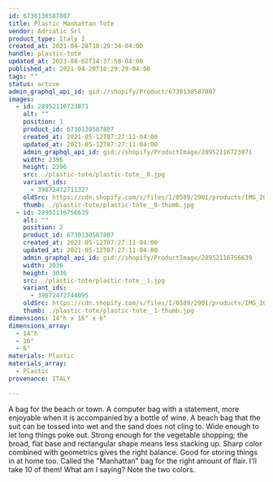 ```yaml
---
id: 6730130587807
title: Plastic Manhattan Tote
vendor: Adriatic Srl
product_type: Italy 2
created_at: 2021-04-28T10:29:34-04:00
handle: plastic-tote
updated_at: 2023-08-02T14:37:58-04:00
published_at: 2021-04-28T10:29:29-04:00
tags: ""
status: active
admin_graphql_api_id: gid://shopify/Product/6730130587807
images:
  - id: 28952116723871
    alt: ""
    position: 1
    product_id: 6730130587807
    created_at: 2021-05-12T07:27:11-04:00
    updated_at: 2021-05-12T07:27:11-04:00
    admin_graphql_api_id: gid://shopify/ProductImage/28952116723871
    width: 2396
    height: 2396
    src: ./plastic-tote/plastic-tote__0.jpg
    variant_ids:
      - 39872472711327
    oldSrc: https://cdn.shopify.com/s/files/1/0589/2901/products/IMG_20190529_182237_295ee784-4d3a-4e7a-a378-37326d1cd3ad.jpg?v=1620818831
    thumb: ./plastic-tote/plastic-tote__0-thumb.jpg
  - id: 28952116756639
    alt: ""
    position: 2
    product_id: 6730130587807
    created_at: 2021-05-12T07:27:11-04:00
    updated_at: 2021-05-12T07:27:11-04:00
    admin_graphql_api_id: gid://shopify/ProductImage/28952116756639
    width: 3036
    height: 3036
    src: ./plastic-tote/plastic-tote__1.jpg
    variant_ids:
      - 39872472744095
    oldSrc: https://cdn.shopify.com/s/files/1/0589/2901/products/IMG_20190612_192549_aa38bbf4-ed3f-44d5-9c79-899453d2990b.jpg?v=1620818831
    thumb: ./plastic-tote/plastic-tote__1-thumb.jpg
dimensions: 14"h x 16" x 6"
dimensions_array:
  - 14"h
  - 16"
  - 6"
materials: Plastic
materials_array:
  - Plastic
provenance: ITALY

---
```


A bag for the beach or town. A computer bag with a statement, more enjoyable when it is accompanied by a bottle of wine. A beach bag that the suit can be tossed into wet and the sand does not cling to. Wide enough to let long things poke out. Strong enough for the vegetable shopping; the broad, flat base and rectangular shape means less stacking up. Sharp color combined with geometrics gives the right balance. Good for storing things in at home too. Called the "Manhattan" bag for the right amount of flair. I'll take 10 of them! What am I saying? Note the two colors.